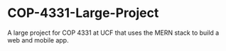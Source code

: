 # COP-4331-Large-Project
A large project for COP 4331 at UCF that uses the MERN stack to build a web and mobile app.
